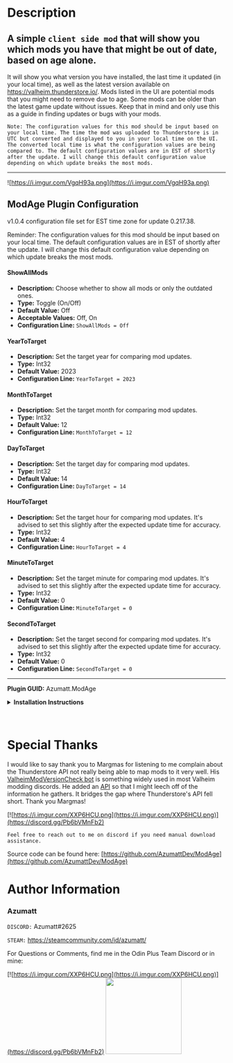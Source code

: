 # Description

## A simple `client side mod` that will show you which mods you have that might be out of date, based on age alone.

It will show you what version you have installed, the last time it updated (in your local time), as well as the latest version available on https://valheim.thunderstore.io/. Mods listed in the UI are potential mods that you might need to remove due to age. Some mods can be older than the latest game update without issues. Keep that in mind and only use this as a guide in finding updates or bugs with your mods.

`Note: The configuration values for this mod should be input based on your local time. The time the mod was uploaded to Thunderstore is in UTC but converted and displayed to you in your local time on the UI. The converted local time is what the configuration values are being compared to. The default configuration values are in EST of shortly after the update. I will change this default configuration value depending on which update breaks the most mods.`  

---

![https://i.imgur.com/VgqH93a.png](https://i.imgur.com/VgqH93a.png)


## ModAge Plugin Configuration

v1.0.4 configuration file set for EST time zone for update 0.217.38.

Reminder: The configuration values for this mod should be input based on your local time. The default configuration values are in EST of shortly after the update. I will change this default configuration value depending on which update breaks the most mods.

#### ShowAllMods
- **Description:** Choose whether to show all mods or only the outdated ones.
- **Type:** Toggle (On/Off)
- **Default Value:** Off
- **Acceptable Values:** Off, On
- **Configuration Line:** `ShowAllMods = Off`

#### YearToTarget
- **Description:** Set the target year for comparing mod updates.
- **Type:** Int32
- **Default Value:** 2023
- **Configuration Line:** `YearToTarget = 2023`

#### MonthToTarget
- **Description:** Set the target month for comparing mod updates.
- **Type:** Int32
- **Default Value:** 12
- **Configuration Line:** `MonthToTarget = 12`

#### DayToTarget
- **Description:** Set the target day for comparing mod updates.
- **Type:** Int32
- **Default Value:** 14
- **Configuration Line:** `DayToTarget = 14`

#### HourToTarget
- **Description:** Set the target hour for comparing mod updates. It's advised to set this slightly after the expected update time for accuracy.
- **Type:** Int32
- **Default Value:** 4
- **Configuration Line:** `HourToTarget = 4`

#### MinuteToTarget
- **Description:** Set the target minute for comparing mod updates. It's advised to set this slightly after the expected update time for accuracy.
- **Type:** Int32
- **Default Value:** 0
- **Configuration Line:** `MinuteToTarget = 0`

#### SecondToTarget
- **Description:** Set the target second for comparing mod updates. It's advised to set this slightly after the expected update time for accuracy.
- **Type:** Int32
- **Default Value:** 0
- **Configuration Line:** `SecondToTarget = 0`

---

**Plugin GUID:** Azumatt.ModAge



<details>
<summary><b>Installation Instructions</b></summary>

***You must have BepInEx installed correctly! I can not stress this enough.***

### Manual Installation

`Note: (Manual installation is likely how you have to do this on a server, make sure BepInEx is installed on the server correctly)`

1. **Download the latest release of BepInEx.**
2. **Extract the contents of the zip file to your game's root folder.**
3. **Download the latest release of ModAge from Thunderstore.io.**
4. **Extract the contents of the zip file to the `BepInEx/plugins` folder.**
5. **Launch the game.**

### Installation through r2modman or Thunderstore Mod Manager

1. **Install [r2modman](https://valheim.thunderstore.io/package/ebkr/r2modman/)
   or [Thunderstore Mod Manager](https://www.overwolf.com/app/Thunderstore-Thunderstore_Mod_Manager).**

   > For r2modman, you can also install it through the Thunderstore site.
   ![](https://i.imgur.com/s4X4rEs.png "r2modman Download")

   > For Thunderstore Mod Manager, you can also install it through the Overwolf app store
   ![](https://i.imgur.com/HQLZFp4.png "Thunderstore Mod Manager Download")
2. **Open the Mod Manager and search for "ModAge" under the Online
   tab. `Note: You can also search for "Azumatt" to find all my mods.`**

   `The image below shows VikingShip as an example, but it was easier to reuse the image.`

   ![](https://i.imgur.com/5CR5XKu.png)

3. **Click the Download button to install the mod.**
4. **Launch the game.**

</details>

<br>
<br>

# Special Thanks

I would like to say thank you to Margmas for listening to me complain about the Thunderstore API not really being able
to map mods to it very well. His [ValheimModVersionCheck bot](https://github.com/MSchmoecker/ValheimModVersionCheck) is
something widely used in most Valheim modding discords.
He added an [API](https://mod-version-check.eu/api/docs#) so that I might leech off of the information he gathers. It
bridges the gap where Thunderstore's API
fell short. Thank you Margmas!

[![https://i.imgur.com/XXP6HCU.png](https://i.imgur.com/XXP6HCU.png)](https://discord.gg/Pb6bVMnFb2)

`Feel free to reach out to me on discord if you need manual download assistance.`

Source code can be found here: [https://github.com/AzumattDev/ModAge](https://github.com/AzumattDev/ModAge)

# Author Information

### Azumatt

`DISCORD:` Azumatt#2625

`STEAM:` https://steamcommunity.com/id/azumatt/

For Questions or Comments, find me in the Odin Plus Team Discord or in mine:

[![https://i.imgur.com/XXP6HCU.png](https://i.imgur.com/XXP6HCU.png)](https://discord.gg/Pb6bVMnFb2)
<a href="https://discord.gg/pdHgy6Bsng"><img src="https://i.imgur.com/Xlcbmm9.png" href="https://discord.gg/pdHgy6Bsng" width="175" height="175"></a>